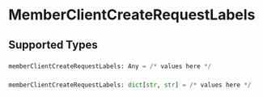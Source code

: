 # MemberClientCreateRequestLabels


## Supported Types

### 

```python
memberClientCreateRequestLabels: Any = /* values here */
```

### 

```python
memberClientCreateRequestLabels: dict[str, str] = /* values here */
```

